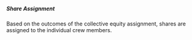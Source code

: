 ##### Share Assignment
Based on the outcomes of the collective equity assignment, shares are assigned to the individual crew members.